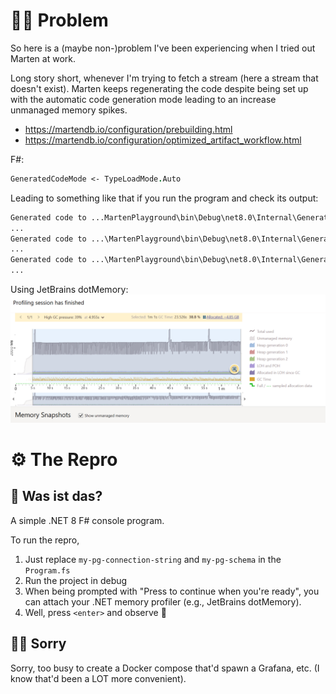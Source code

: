 # 🕵️‍♀️ Problem

So here is a (maybe non-)problem I've been experiencing when I tried out Marten at work.

Long story short, whenever I'm trying to fetch a stream (here a stream that doesn't exist).
Marten keeps regenerating the code despite being set up with the automatic code generation mode
leading to an increase unmanaged memory spikes.

- https://martendb.io/configuration/prebuilding.html
- https://martendb.io/configuration/optimized_artifact_workflow.html

F#:

```fsharp
GeneratedCodeMode <- TypeLoadMode.Auto
```

Leading to something like that if you run the program and check its output:

```txt
Generated code to ...MartenPlayground\bin\Debug\net8.0\Internal\Generated\EventStore\EventStorage.cs
...
Generated code to ...\MartenPlayground\bin\Debug\net8.0\Internal\Generated\EventStore\EventStorage.cs
...
Generated code to ...\MartenPlayground\bin\Debug\net8.0\Internal\Generated\EventStore\EventStorage.cs
...
```

Using JetBrains dotMemory:
![img.png](img.png)

# ⚙️ The Repro

## 🥨 Was ist das?

A simple .NET 8 F# console program.

To run the repro,

1. Just replace `my-pg-connection-string` and `my-pg-schema` in the `Program.fs`
2. Run the project in debug
3. When being prompted with "Press <enter> to continue when you're ready", you can attach your .NET memory profiler (e.g., JetBrains dotMemory).
4. Well, press `<enter>` and observe 🤔


## 🙇‍♀️ Sorry

Sorry, too busy to create a Docker compose that'd spawn a Grafana, etc.
(I know that'd been a LOT more convenient).
